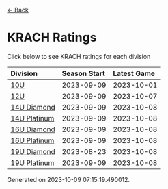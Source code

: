 [<- Back](../readme.md)
# KRACH Ratings
Click below to see KRACH ratings for each division

| Division | Season Start | Latest Game |
| :-- | :-- | :-- |
| [10U](10U-ratings.md) | 2023-09-09 | 2023-10-01 |
| [12U](12U-ratings.md) | 2023-09-09 | 2023-10-07 |
| [14U Diamond](14U-Diamond-ratings.md) | 2023-09-09 | 2023-10-08 |
| [14U Platinum](14U-Platinum-ratings.md) | 2023-09-09 | 2023-10-08 |
| [16U Diamond](16U-Diamond-ratings.md) | 2023-09-09 | 2023-10-08 |
| [16U Platinum](16U-Platinum-ratings.md) | 2023-09-09 | 2023-10-08 |
| [19U Diamond](19U-Diamond-ratings.md) | 2023-08-23 | 2023-10-08 |
| [19U Platinum](19U-Platinum-ratings.md) | 2023-09-09 | 2023-10-08 |

Generated on 2023-10-09 07:15:19.490012.
